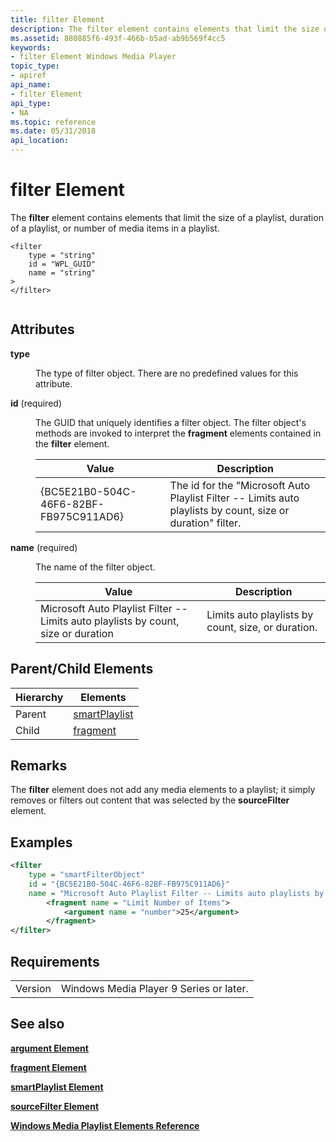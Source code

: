 ```yaml
---
title: filter Element
description: The filter element contains elements that limit the size of a playlist, duration of a playlist, or number of media items in a playlist.
ms.assetid: 880885f6-493f-466b-b5ad-ab9b569f4cc5
keywords:
- filter Element Windows Media Player
topic_type:
- apiref
api_name:
- filter Element
api_type:
- NA
ms.topic: reference
ms.date: 05/31/2018
api_location: 
---
```


# filter Element

The **filter** element contains elements that limit the size of a playlist, duration of a playlist, or number of media items in a playlist.

``` syntax
<filter
    type = "string"
    id = "WPL_GUID"
    name = "string"
>
</filter>
            
```

## Attributes

<dl> <dt>

<span id="type"></span><span id="TYPE"></span>**type**
</dt> <dd>

The type of filter object. There are no predefined values for this attribute.

</dd> <dt>

<span id="id__required______________"></span><span id="ID__REQUIRED______________"></span>**id** (required) 
</dt> <dd>

The GUID that uniquely identifies a filter object. The filter object's methods are invoked to interpret the **fragment** elements contained in the **filter** element.



| Value                                  | Description                                                                                                 |
|----------------------------------------|-------------------------------------------------------------------------------------------------------------|
| {BC5E21B0-504C-46F6-82BF-FB975C911AD6} | The id for the "Microsoft Auto Playlist Filter -- Limits auto playlists by count, size or duration" filter. |



 

</dd> <dt>

<span id="name__required______________"></span><span id="NAME__REQUIRED______________"></span>**name** (required) 
</dt> <dd>

The name of the filter object.



| Value                                                                              | Description                                        |
|------------------------------------------------------------------------------------|----------------------------------------------------|
| Microsoft Auto Playlist Filter -- Limits auto playlists by count, size or duration | Limits auto playlists by count, size, or duration. |



 

</dd> </dl>

## Parent/Child Elements



| Hierarchy | Elements                                   |
|-----------|--------------------------------------------|
| Parent    | [smartPlaylist](smartplaylist-element.md) |
| Child     | [fragment](fragment-element.md)           |



 

## Remarks

The **filter** element does not add any media elements to a playlist; it simply removes or filters out content that was selected by the **sourceFilter** element.

## Examples


```XML
<filter 
    type = "smartFilterObject" 
    id = "{BC5E21B0-504C-46F6-82BF-FB975C911AD6}" 
    name = "Microsoft Auto Playlist Filter -- Limits auto playlists by count,size or duration">
        <fragment name = "Limit Number of Items">
            <argument name = "number">25</argument>
        </fragment>
</filter>
```



## Requirements



|                    |                                                    |
|--------------------|----------------------------------------------------|
| Version<br/> | Windows Media Player 9 Series or later.<br/> |



## See also

<dl> <dt>

[**argument Element**](argument-element.md)
</dt> <dt>

[**fragment Element**](fragment-element.md)
</dt> <dt>

[**smartPlaylist Element**](smartplaylist-element.md)
</dt> <dt>

[**sourceFilter Element**](sourcefilter-element.md)
</dt> <dt>

[**Windows Media Playlist Elements Reference**](windows-media-playlist-elements-reference.md)
</dt> </dl>

 

 





